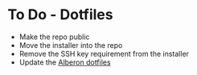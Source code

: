 # To Do - Dotfiles

- Make the repo public
- Move the installer into the repo
- Remove the SSH key requirement from the installer
- Update the [Alberon dotfiles](https://github.com/alberon/dotfiles)